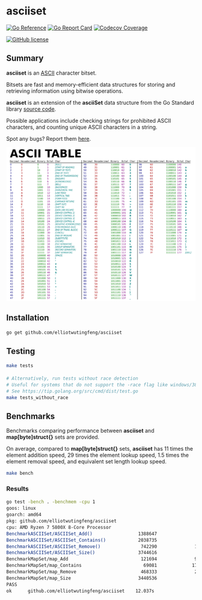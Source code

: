 # asciiset

[![Go Reference](https://img.shields.io/badge/go-reference-blue?logo=go&logoColor=white&style=for-the-badge)](https://pkg.go.dev/github.com/elliotwutingfeng/asciiset)
[![Go Report Card](https://goreportcard.com/badge/github.com/elliotwutingfeng/asciiset?style=for-the-badge)](https://goreportcard.com/report/github.com/elliotwutingfeng/asciiset)
[![Codecov Coverage](https://img.shields.io/codecov/c/github/elliotwutingfeng/asciiset?color=bright-green&logo=codecov&style=for-the-badge&token=5ukdyK4pOG)](https://codecov.io/gh/elliotwutingfeng/asciiset)

[![GitHub license](https://img.shields.io/badge/LICENSE-BSD--3--CLAUSE-GREEN?style=for-the-badge)](LICENSE)

## Summary

**asciiset** is an [ASCII](https://simple.wikipedia.org/wiki/ASCII) character bitset.

Bitsets are fast and memory-efficient data structures for storing and retrieving information using bitwise operations.

**asciiset** is an extension of the **asciiSet** data structure from the Go Standard library [source code](https://cs.opensource.google/go/go/+/master:src/bytes/bytes.go).

Possible applications include checking strings for prohibited ASCII characters, and counting unique ASCII characters in a string.

Spot any bugs? Report them [here](https://github.com/elliotwutingfeng/asciiset/issues).

![ASCII Table](ASCII-Table.svg)

## Installation

```bash
go get github.com/elliotwutingfeng/asciiset
```

## Testing

```bash
make tests

# Alternatively, run tests without race detection
# Useful for systems that do not support the -race flag like windows/386
# See https://tip.golang.org/src/cmd/dist/test.go
make tests_without_race
```

## Benchmarks

Benchmarks comparing performance between **asciiset** and **map[byte]struct{}** sets are provided.

On average, compared to **map[byte]struct{}** sets, **asciiset** has 11 times the element addition speed, 29 times the element lookup speed, 1.5 times the element removal speed, and equivalent set length lookup speed.

```bash
make bench
```

### Results

```bash
go test -bench . -benchmem -cpu 1
goos: linux
goarch: amd64
pkg: github.com/elliotwutingfeng/asciiset
cpu: AMD Ryzen 7 5800X 8-Core Processor
BenchmarkASCIISet/ASCIISet_Add()                 1388647               869.9 ns/op             0 B/op          0 allocs/op
BenchmarkASCIISet/ASCIISet_Contains()            2038735               586.0 ns/op             0 B/op          0 allocs/op
BenchmarkASCIISet/ASCIISet_Remove()               742290              1624 ns/op               0 B/op          0 allocs/op
BenchmarkASCIISet/ASCIISet_Size()                3744616               319.9 ns/op             0 B/op          0 allocs/op
BenchmarkMapSet/map_Add                           121694              9998 ns/op               0 B/op          0 allocs/op
BenchmarkMapSet/map_Contains                       69081             17179 ns/op               0 B/op          0 allocs/op
BenchmarkMapSet/map_Remove                        468333              2561 ns/op               0 B/op          0 allocs/op
BenchmarkMapSet/map_Size                         3440536               337.4 ns/op             0 B/op          0 allocs/op
PASS
ok      github.com/elliotwutingfeng/asciiset    12.037s
```
